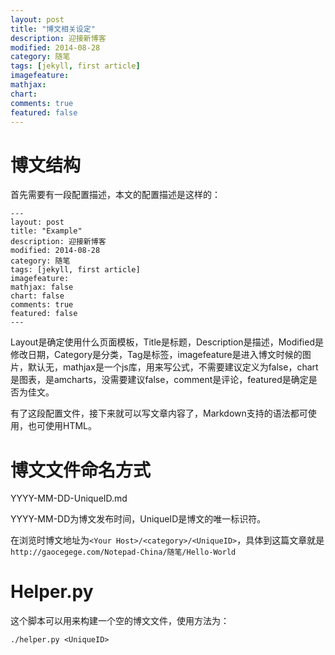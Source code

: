 ```yaml
---
layout: post
title: "博文相关设定"
description: 迎接新博客
modified: 2014-08-28
category: 随笔
tags: [jekyll, first article]
imagefeature: 
mathjax: 
chart: 
comments: true
featured: false
---
```


# 博文结构

首先需要有一段配置描述，本文的配置描述是这样的：

	---
	layout: post
	title: "Example"
	description: 迎接新博客
	modified: 2014-08-28
	category: 随笔
	tags: [jekyll, first article]
	imagefeature: 
	mathjax: false
	chart: false
	comments: true
	featured: false
	---

Layout是确定使用什么页面模板，Title是标题，Description是描述，Modified是修改日期，Category是分类，Tag是标签，imagefeature是进入博文时候的图片，默认无，mathjax是一个js库，用来写公式，不需要建议定义为false，chart是图表，是amcharts，没需要建议false，comment是评论，featured是确定是否为佳文。

有了这段配置文件，接下来就可以写文章内容了，Markdown支持的语法都可使用，也可使用HTML。

# 博文文件命名方式

YYYY-MM-DD-UniqueID.md

YYYY-MM-DD为博文发布时间，UniqueID是博文的唯一标识符。

在浏览时博文地址为`<Your Host>/<category>/<UniqueID>`，具体到这篇文章就是`http://gaocegege.com/Notepad-China/随笔/Hello-World`

# Helper.py

这个脚本可以用来构建一个空的博文文件，使用方法为：

	./helper.py <UniqueID>